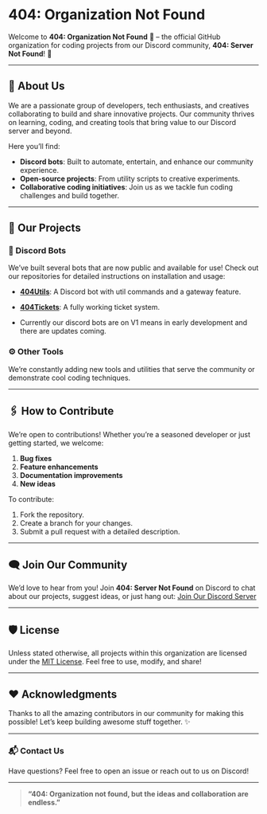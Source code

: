 # 404: Organization Not Found

Welcome to **404: Organization Not Found** 👾 – the official GitHub organization for coding projects from our Discord community, **404: Server Not Found**! 🚀

---

## 🌟 About Us

We are a passionate group of developers, tech enthusiasts, and creatives collaborating to build and share innovative projects. Our community thrives on learning, coding, and creating tools that bring value to our Discord server and beyond.

Here you’ll find:
- **Discord bots**: Built to automate, entertain, and enhance our community experience.
- **Open-source projects**: From utility scripts to creative experiments.
- **Collaborative coding initiatives**: Join us as we tackle fun coding challenges and build together.

---

## 🚀 Our Projects

### 🤖 Discord Bots
We’ve built several bots that are now public and available for use! Check out our repositories for detailed instructions on installation and usage:
- **[404Utils](#)**: A Discord bot with util commands and a gateway feature.
- **[404Tickets](#)**: A fully working ticket system.

- Currently our discord bots are on V1 means in early development and there are updates coming.

### ⚙️ Other Tools
We’re constantly adding new tools and utilities that serve the community or demonstrate cool coding techniques.

---

## 🖇️ How to Contribute

We’re open to contributions! Whether you’re a seasoned developer or just getting started, we welcome:
1. **Bug fixes**
2. **Feature enhancements**
3. **Documentation improvements**
4. **New ideas**

To contribute:
1. Fork the repository.
2. Create a branch for your changes.
3. Submit a pull request with a detailed description.

---

## 🗨️ Join Our Community

We’d love to hear from you! Join **404: Server Not Found** on Discord to chat about our projects, suggest ideas, or just hang out:
[Join Our Discord Server](https://dc.blackdev.xyz)  

---

## 🛡️ License

Unless stated otherwise, all projects within this organization are licensed under the [MIT License](https://opensource.org/licenses/MIT). Feel free to use, modify, and share!

---

## ❤️ Acknowledgments

Thanks to all the amazing contributors in our community for making this possible! Let’s keep building awesome stuff together. ✨

---

### 📬 Contact Us
Have questions? Feel free to open an issue or reach out to us on Discord!

---

> **“404: Organization not found, but the ideas and collaboration are endless.”**
